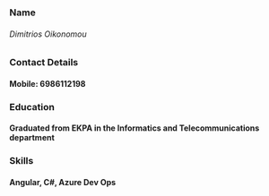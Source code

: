 ### Name
  ###### Dimitrios Oikonomou
### Contact Details
  #### Mobile: 6986112198
### Education
  #### Graduated from EKPA in the Informatics and Telecommunications department
### Skills
  #### Angular, C#, Azure Dev Ops
